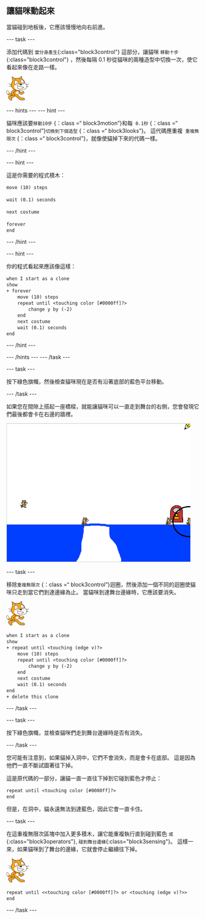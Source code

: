 ## 讓貓咪動起來

當貓碰到地板後，它應該慢慢地向右前進。

\--- task \---

添加代碼到 `當分身產生`{:class="block3control"} 這部分，讓貓咪 `移動十步`{:class="block3control"} ，然後每隔 0.1 秒從貓咪的兩種造型中切換一次，使它看起來像在走路一樣。

![貓咪](images/cat-sprite.png)

\--- hints \--- \--- hint \---

貓咪應該要`移動10步` {：class =“ block3motion”}和每` 0.1秒` {：class =“ block3control”}`切換到下個造型` {：class =“ block3looks”}。 這代碼應重複` 重複無限次` {：class =“ block3control”}，就像使貓掉下來的代碼一樣。

\--- /hint \---

\--- hint \---

這是你需要的程式積木：

```blocks3
move (10) steps

wait (0.1) seconds

next costume

forever
end
```

\--- /hint \---

\--- hint \---

你的程式看起來應該像這樣：

```blocks3
when I start as a clone
show
+ forever
    move (10) steps
    repeat until <touching color [#0000ff]?>
        change y by (-2)
    end
    next costume
    wait (0.1) seconds
end
```

\--- /hint \---

\--- /hints \--- \--- /task \---

\--- task \---

按下綠色旗幟，然後檢查貓咪現在是否有沿著底部的藍色平台移動。

\--- /task \---

如果您在間隙上搭起一座橋樑，就能讓貓咪可以一直走到舞台的右側，您會發現它們最後都會卡在右邊的牆裡。

![在邊緣掙扎的貓咪](images/flailing-at-edge.png)

\--- task \---

移除`重複無限次` {：class =“ block3control”}迴圈，然後添加一個不同的迴圈使貓咪只走到當它們到達邊緣為止。 當貓咪到達舞台邊緣時，它應該要消失。

![貓咪](images/cat-sprite.png)

```blocks3
when I start as a clone
show
+ repeat until <touching (edge v)?>
    move (10) steps
    repeat until <touching color [#0000ff]?>
        change y by (-2)
    end
    next costume
    wait (0.1) seconds
end
+ delete this clone
```

\--- /task \---

\--- task \---

按下綠色旗幟，並檢查貓咪們走到舞台邊緣時是否有消失。

\--- /task \---

您可能有注意到，如果貓掉入洞中，它們不會消失，而是會卡在底部。 這是因為他們一直不斷試圖著往下掉。

這是原代碼的一部分，讓貓一直一直往下掉到它碰到藍色才停止：

```blocks3
repeat until <touching color [#0000ff]?>
end
```

但是，在洞中，貓永遠無法到達藍色，因此它會一直卡住。

\--- task \---

在這重複無限次區塊中加入更多積木，讓它能重複執行直到碰到藍色 `或`{:class="block3operators"}, `碰到舞台邊緣`{:class="block3sensing"}。 這樣一來，如果貓咪到了舞台的邊緣，它就會停止繼續往下掉。

![貓咪](images/cat-sprite.png)

```blocks3
repeat until <<touching color [#0000ff]?> or <touching (edge v)?>>
end
```

\--- /task \---